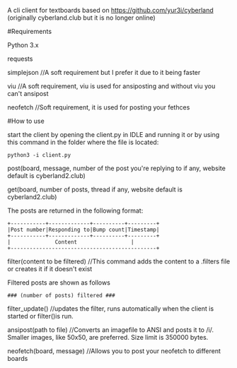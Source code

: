A cli client for textboards based on https://github.com/yur3i/cyberland (originally cyberland.club but it is no longer online)

#Requirements

Python 3.x

requests

simplejson //A soft requirement but I prefer it due to it being faster

viu //A soft requirement, viu is used for ansiposting and without viu you can't ansipost

neofetch //Soft requirement, it is used for posting your fethces

#How to use

start the client by opening the client.py in IDLE and running it or by using this command in the folder where the file is located:
```
python3 -i client.py
```

post(board, message, number of the post you're replying to if any, website default is cyberland2.club)

get(board, number of posts, thread if any, website default is cyberland2.club)

The posts are returned in the following format:
```
+-----------+-------------+----------+---------+ 
|Post number|Responding to|Bump count|Timestamp| 
+-----------+-------------+----------+---------+ 
| 		       Content	               | 
+----------------------------------------------+
```

filter(content to be filtered) //This command adds the content to a .filters file or creates it if it doesn't exist

Filtered posts are shown as follows

```
### (number of posts) filtered ###
```

filter_update() //updates the filter, runs automatically when the client is started or filter()is run.

ansipost(path to file) //Converts an imagefile to ANSI and posts it to /i/. Smaller images, like 50x50, are preferred. Size limit is 350000 bytes.

neofetch(board, message) //Allows you to post your neofetch to different boards

